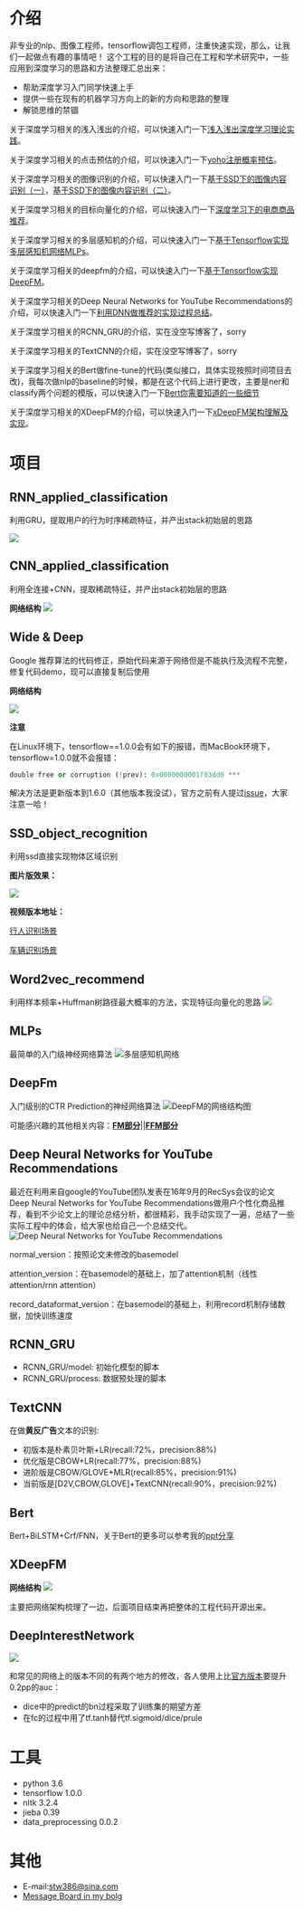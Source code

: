 # 介绍
非专业的nlp、图像工程师，tensorflow调包工程师，注重快速实现，那么，让我们一起做点有趣的事情吧！
这个工程的目的是将自己在工程和学术研究中，一些应用到深度学习的思路和方法整理汇总出来：

- 帮助深度学习入门同学快速上手
- 提供一些在现有的机器学习方向上的新的方向和思路的整理
- 解锁思维的禁锢

关于深度学习相关的浅入浅出的介绍，可以快速入门一下[浅入浅出深度学习理论实践](http://shataowei.com/2018/02/07/浅入浅出深度学习理论实践/)。

关于深度学习相关的点击预估的介绍，可以快速入门一下[yoho注册概率预估](http://shataowei.com/2018/03/04/yoho!buy注册概率预估/)。

关于深度学习相关的图像识别的介绍，可以快速入门一下[基于SSD下的图像内容识别（一）](http://shataowei.com/2017/12/01/基于SSD下的图像内容识别（一）/)，[基于SSD下的图像内容识别（二）](http://shataowei.com/2017/12/01/基于SSD下的图像内容识别（二）/)。

关于深度学习相关的目标向量化的介绍，可以快速入门一下[深度学习下的电商商品推荐](http://shataowei.com/2017/08/19/深度学习下的电商商品推荐/)。

关于深度学习相关的多层感知机的介绍，可以快速入门一下[基于Tensorflow实现多层感知机网络MLPs](http://shataowei.com/2018/07/25/基于Tensorflow实现多层感知机网络MLPs/)。

关于深度学习相关的deepfm的介绍，可以快速入门一下[基于Tensorflow实现DeepFM](http://shataowei.com/2018/07/30/基于Tensorflow实现DeepFM/)。

关于深度学习相关的Deep Neural Networks for YouTube Recommendations的介绍，可以快速入门一下[利用DNN做推荐的实现过程总结](https://zhuanlan.zhihu.com/p/38638747)。

关于深度学习相关的RCNN_GRU的介绍，实在没空写博客了，sorry

关于深度学习相关的TextCNN的介绍，实在没空写博客了，sorry

关于深度学习相关的Bert做fine-tune的代码(类似接口，具体实现按照时间项目去改)，我每次做nlp的baseline的时候，都是在这个代码上进行更改，主要是ner和classify两个问题的模版，可以快速入门一下[Bert你需要知道的一些细节](https://github.com/sladesha/Reflection_Summary/tree/master/对外技术分享)

关于深度学习相关的XDeepFM的介绍，可以快速入门一下[xDeepFM架构理解及实现](http://www.shataowei.com/2019/12/17/xDeepFM架构理解及实现/)。


# 项目
## RNN_applied_classification
利用GRU，提取用户的行为时序稀疏特征，并产出stack初始层的思路

![](http://upload-images.jianshu.io/upload_images/1129359-d5b28a58edc73240.jpeg?imageMogr2/auto-orient/strip%7CimageView2/2/w/1240)

## CNN_applied_classification
利用全连接+CNN，提取稀疏特征，并产出stack初始层的思路

**网络结构**
![](http://upload-images.jianshu.io/upload_images/1129359-59c552e6a61b37e7.jpeg?imageMogr2/auto-orient/strip%7CimageView2/2/w/1240)

## Wide & Deep
Google 推荐算法的代码修正，原始代码来源于网络但是不能执行及流程不完整，修复代码demo，现可以直接复制后使用

**网络结构**

![](http://upload-images.jianshu.io/upload_images/1129359-e90396f9e07c4af7.jpeg?imageMogr2/auto-orient/strip%7CimageView2/2/w/1240)

**注意**

在Linux环境下，tensorflow==1.0.0会有如下的报错，而MacBook环境下，tensorflow=1.0.0就不会报错：

```python
double free or corruption (!prev): 0x0000000001f03dd0 ***
```
解决方法是更新版本到1.6.0（其他版本我没试），官方之前有人提过[issue](https://github.com/tensorflow/tensorflow/issues/15848)，大家注意一哈！

## SSD_object_recognition
利用ssd直接实现物体区域识别

**图片版效果：**

![](http://upload-images.jianshu.io/upload_images/1129359-6d4fd382feeb6239.png?imageMogr2/auto-orient/strip%7CimageView2/2/w/1240)

**视频版本地址：**

[行人识别场景](https://v.qq.com/x/page/j05679xhryx.html)

[车辆识别场景](https://v.qq.com/x/page/a0567wd27jz.html)

## Word2vec_recommend
利用样本频率+Huffman树路径最大概率的方法，实现特征向量化的思路
![](http://upload-images.jianshu.io/upload_images/1129359-612db0b5dc8c9041.png?imageMogr2/auto-orient/strip%7CimageView2/2/w/1240)

## MLPs
最简单的入门级神经网络算法
![多层感知机网络](https://upload-images.jianshu.io/upload_images/1129359-967dcdad03d8ff41.png?imageMogr2/auto-orient/strip%7CimageView2/2/w/1240)

## DeepFm
入门级别的CTR Prediction的神经网络算法
![DeepFM的网络结构图](https://upload-images.jianshu.io/upload_images/1129359-9e634bcced58d53f.jpg?imageMogr2/auto-orient/strip%7CimageView2/2/w/1240)

可能感兴趣的其他相关内容：**[FM部分](https://github.com/sladesha/machine_learning/tree/master/FM)**||**[FFM部分](https://github.com/sladesha/machine_learning/tree/master/FFM)**

## Deep Neural Networks for YouTube Recommendations
最近在利用来自google的YouTube团队发表在16年9月的RecSys会议的论文Deep Neural Networks for YouTube Recommendations做用户个性化商品推荐，看到不少论文上的理论总结分析，都很精彩，我手动实现了一遍，总结了一些实际工程中的体会，给大家也给自己一个总结交代。
![Deep Neural Networks for YouTube Recommendations](https://upload-images.jianshu.io/upload_images/1129359-67a74922f9908400.png?imageMogr2/auto-orient/strip%7CimageView2/2/w/1240)


normal_version：按照论文未修改的basemodel

attention_version：在basemodel的基础上，加了attention机制（线性attention/rnn attention）

record_dataformat_version：在basemodel的基础上，利用record机制存储数据，加快训练速度

## RCNN_GRU

- RCNN_GRU/model: 初始化模型的脚本
- RCNN_GRU/process: 数据预处理的脚本

## TextCNN

在做**黄反广告**文本的识别:

- 初版本是朴素贝叶斯+LR(recall:72%，precision:88%)
- 优化版是CBOW+LR(recall:77%，precision:88%)
- 进阶版是CBOW/GLOVE+MLR(recall:85%，precision:91%)
- 当前版是\[D2V,CBOW,GLOVE]+TextCNN(recall:90%，precision:92%)

## Bert
Bert+BiLSTM+Crf/FNN，关于Bert的更多可以参考我的[ppt分享](https://github.com/sladesha/Reflection_Summary/tree/master/对外技术分享)

## XDeepFM

**网络结构**
![](https://tva1.sinaimg.cn/large/006tNbRwgy1ga00gfhqq6j30t80j6di5.jpg)

主要把网络架构梳理了一边，后面项目结束再把整体的工程代码开源出来。

## DeepInterestNetwork
![](https://tva1.sinaimg.cn/large/006tNbRwgy1ga3b1wqeacj30kc0fr405.jpg)

和常见的网络上的版本不同的有两个地方的修改，各人使用上比[官方版本](https://github.com/zhougr1993/DeepInterestNetwork/blob/master/din/model.py)要提升0.2pp的auc：

- dice中的predict的bn过程采取了训练集的期望方差
- 在fc的过程中用了tf.tanh替代tf.sigmoid/dice/prule

# 工具
- python 3.6
- tensorflow 1.0.0
- nltk 3.2.4
- jieba 0.39
- data_preprocessing 0.0.2

# 其他
- E-mail:stw386@sina.com
- [Message Board in my bolg](http://shataowei.com)
